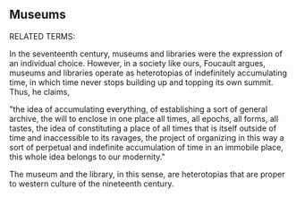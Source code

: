 ## Museums

RELATED TERMS: 

In the seventeenth century, museums and libraries were the expression of an individual choice. However, in a society like ours, Foucault argues, museums and libraries operate as heterotopias of indefinitely accumulating time, in which time never stops building up and topping its own summit. Thus, he claims,

"the idea of accumulating everything, of establishing a sort of general archive, the will to enclose in one place all times, all epochs, all forms, all tastes, the idea of constituting a place of all times that is itself outside of time and inaccessible to its ravages, the project of organizing in this way a sort of perpetual and indefinite accumulation of time in an immobile place, this whole idea belongs to our modernity."

The museum and the library, in this sense, are heterotopias that are proper to western culture of the nineteenth century.
